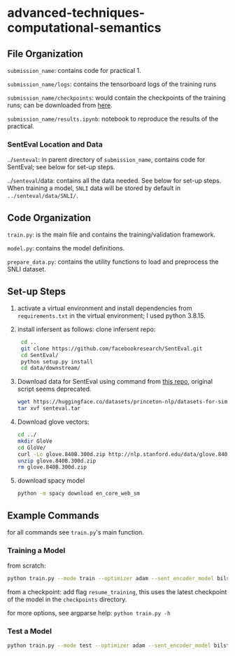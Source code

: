 # advanced-techniques-computational-semantics

## File Organization

`submission_name`: contains code for practical 1.

`submission_name/logs`: contains the tensorboard logs of the training runs

`submission_name/checkpoints`: would contain the checkpoints of the training runs; can be downloaded from [here](https://drive.google.com/).

`submission_name/results.ipynb`: notebook to reproduce the results of the practical.

### SentEval Location and Data

../`senteval`: in parent directory of `submission_name`, contains code for SentEval; see below for set-up steps.

../`senteval`/data: contains all the data needed. See below for set-up steps. When training a model, `SNLI` data will be stored by default in `../senteval/data/SNLI/`.

## Code Organization

`train.py`: is the main file and contains the training/validation framework.

`model.py`: contains the model definitions.

`prepare_data.py`: contains the utility functions to load and preprocess the SNLI dataset.

## Set-up Steps

1. activate a virtual environment and install dependencies from `requirements.txt` in the virtual environment; I used python 3.8.15.
2. install infersent as follows:
   clone infersent repo:

   ```bash
    cd ..
    git clone https://github.com/facebookresearch/SentEval.git 
    cd SentEval/
    python setup.py install    
    cd data/downstream/
    ```

3. Download data for SentEval using command from [this repo](https://github.com/princeton-nlp/SimCSE/blob/main/SentEval/data/downstream/download_dataset.sh), original script seems deprecated.

    ```bash
    wget https://huggingface.co/datasets/princeton-nlp/datasets-for-simcse/resolve/main/senteval.tar
    tar xvf senteval.tar
    ```

4. Download glove vectors:

    ```bash
    cd ../
    mkdir GloVe
    cd GloVe/
    curl -Lo glove.840B.300d.zip http://nlp.stanford.edu/data/glove.840B.300d.zip
    unzip glove.840B.300d.zip
    rm glove.840B.300d.zip
    ```

5. download spacy model

    ```bash
    python -m spacy download en_core_web_sm
    ```

## Example Commands

for all commands see `train.py`'s main function.

### Training a Model

from scratch:

```bash
python train.py --mode train --optimizer adam --sent_encoder_model bilstmmax
```

from a checkpoint: add flag `resume_training`, this uses the latest checkpoint of the model in the `checkpoints` directory.

for more options, see argparse help: `python train.py -h`

### Test a Model

```bash
python train.py --mode test --optimizer adam --sent_encoder_model bilstmmax
```
